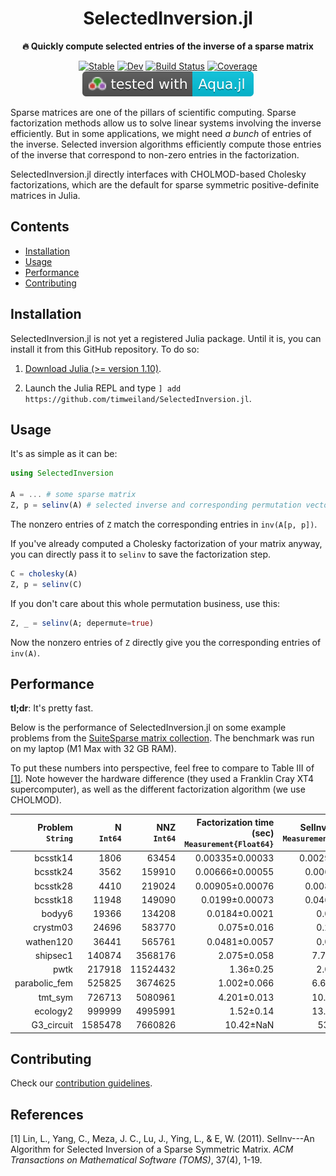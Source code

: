 <h1 align="center">
    SelectedInversion.jl
</h1>

<p align="center">
<strong>🔥 Quickly compute selected entries of the inverse of a sparse matrix</strong>
</p>

<div align="center">

[![Stable](https://img.shields.io/badge/docs-stable-blue.svg)](https://timweiland.github.io/SelectedInversion.jl/stable/)
[![Dev](https://img.shields.io/badge/docs-dev-blue.svg)](https://timweiland.github.io/SelectedInversion.jl/dev/)
[![Build Status](https://github.com/timweiland/SelectedInversion.jl/actions/workflows/CI.yml/badge.svg?branch=main)](https://github.com/timweiland/SelectedInversion.jl/actions/workflows/CI.yml?query=branch%3Amain)
[![Coverage](https://codecov.io/gh/timweiland/SelectedInversion.jl/branch/main/graph/badge.svg)](https://codecov.io/gh/timweiland/SelectedInversion.jl)
[![Aqua](https://raw.githubusercontent.com/JuliaTesting/Aqua.jl/master/badge.svg)](https://github.com/JuliaTesting/Aqua.jl)

</div>

Sparse matrices are one of the pillars of scientific computing.
Sparse factorization methods allow us to solve linear systems involving the inverse efficiently.
But in some applications, we might need *a bunch* of entries of the inverse.
Selected inversion algorithms efficiently compute those entries of the inverse that correspond to non-zero entries in the factorization.

SelectedInversion.jl directly interfaces with CHOLMOD-based Cholesky
factorizations, which are the default for sparse symmetric positive-definite
matrices in Julia.

## Contents

- [Installation](#installation)
- [Usage](#usage)
- [Performance](#performance)
- [Contributing](#contributing)

## Installation

SelectedInversion.jl is not yet a registered Julia package.
Until it is, you can install it from this GitHub repository.
To do so:

1. [Download Julia (>= version 1.10)](https://julialang.org/downloads/).

2. Launch the Julia REPL and type `] add https://github.com/timweiland/SelectedInversion.jl`. 

## Usage

It's as simple as it can be:

``` julia
using SelectedInversion

A = ... # some sparse matrix
Z, p = selinv(A) # selected inverse and corresponding permutation vector
```

The nonzero entries of `Z` match the corresponding entries in `inv(A[p, p])`.

If you've already computed a Cholesky factorization of your matrix anyway,
you can directly pass it to `selinv` to save the factorization step.

```julia
C = cholesky(A)
Z, p = selinv(C)
```

If you don't care about this whole permutation business, use this:

```julia
Z, _ = selinv(A; depermute=true)
```

Now the nonzero entries of `Z` directly give you the corresponding entries
of `inv(A)`.

## Performance

**tl;dr**: It's pretty fast.

Below is the performance of SelectedInversion.jl on some example problems from
the [SuiteSparse matrix collection](http://sparse.tamu.edu).
The benchmark was run on my laptop (M1 Max with 32 GB RAM).

To put these numbers into perspective, feel free to compare to Table III of [[1]](https://dl.acm.org/doi/abs/10.1145/1916461.1916464).
Note however the hardware difference (they used a Franklin Cray XT4 supercomputer),
as well as the different factorization algorithm (we use CHOLMOD).

| **Problem**<br>`String` | **N**<br>`Int64` | **NNZ**<br>`Int64` | **Factorization time (sec)**<br>`Measurement{Float64}` | **SelInv time (sec)**<br>`Measurement{Float64}` |
|------------------------:|-----------------:|-------------------:|-------------------------------------------------------:|------------------------------------------------:|
| bcsstk14                | 1806             | 63454              | 0.00335±0.00033                                        | 0.00295±0.0008                                  |
| bcsstk24                | 3562             | 159910             | 0.00666±0.00055                                        | 0.0067±0.0014                                   |
| bcsstk28                | 4410             | 219024             | 0.00905±0.00076                                        | 0.0082±0.0017                                   |
| bcsstk18                | 11948            | 149090             | 0.0199±0.00073                                         | 0.0466±0.0064                                   |
| bodyy6                  | 19366            | 134208             | 0.0184±0.0021                                          | 0.042±0.011                                     |
| crystm03                | 24696            | 583770             | 0.075±0.016                                            | 0.296±0.029                                     |
| wathen120               | 36441            | 565761             | 0.0481±0.0057                                          | 0.087±0.017                                     |
| shipsec1                | 140874           | 3568176            | 2.075±0.058                                            | 7.70644±NaN                                     |
| pwtk                    | 217918           | 11524432           | 1.36±0.25                                              | 2.054±0.066                                     |
| parabolic\_fem          | 525825           | 3674625            | 1.002±0.066                                            | 6.63912±NaN                                     |
| tmt\_sym                | 726713           | 5080961            | 4.201±0.013                                            | 10.8521±NaN                                     |
| ecology2                | 999999           | 4995991            | 1.52±0.14                                              | 13.7855±NaN                                     |
| G3\_circuit             | 1585478          | 7660826            | 10.42±NaN                                              | 53.636±NaN                                      |

## Contributing

Check our [contribution guidelines](./CONTRIBUTING.md).

## References

[1] Lin, L., Yang, C., Meza, J. C., Lu, J., Ying, L., & E, W. (2011). SelInv---An Algorithm for Selected Inversion of a Sparse Symmetric Matrix. *ACM Transactions on Mathematical Software (TOMS)*, 37(4), 1-19.
